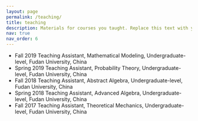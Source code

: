 ```yaml
---
layout: page
permalink: /teaching/
title: teaching
description: Materials for courses you taught. Replace this text with your description.
nav: true
nav_order: 6
---
```



- Fall 2019 Teaching Assistant, Mathematical Modeling, Undergraduate-level, Fudan University, China
- Spring 2019 Teaching Assistant, Probability Theory, Undergraduate-level, Fudan University, China
- Fall 2018 Teaching Assistant, Abstract Algebra, Undergraduate-level, Fudan University, China
- Spring 2018 Teaching Assistant, Advanced Algebra, Undergraduate-level, Fudan University, China
- Fall 2017 Teaching Assistant, Theoretical Mechanics, Undergraduate-level, Fudan University, China
